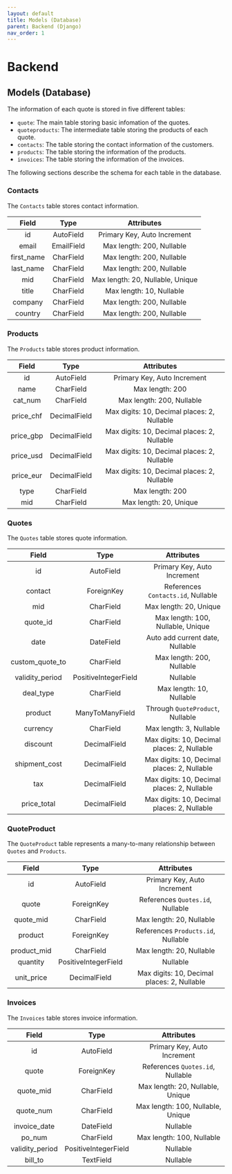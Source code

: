 ```yaml
---
layout: default
title: Models (Database)
parent: Backend (Django)
nav_order: 1
---
```

# Backend

## Models (Database)

The information of each quote is stored in five different tables:

- `quote`: The main table storing basic infomation of the quotes.
- `quoteproducts`: The intermediate table storing the products of each quote.
- `contacts`: The table storing the contact information of the customers.
- `products`: The table storing the information of the products.
- `invoices`: The table storing the information of the invoices.

The following sections describe the schema for each table in the database.

### Contacts

The `Contacts` table stores contact information.

| Field     | Type          | Attributes                    |
|:---------:|:-------------:|:-----------------------------:|
| id        | AutoField     | Primary Key, Auto Increment   |
| email     | EmailField    | Max length: 200, Nullable     |
| first_name| CharField     | Max length: 200, Nullable     |
| last_name | CharField     | Max length: 200, Nullable     |
| mid       | CharField     | Max length: 20, Nullable, Unique |
| title     | CharField     | Max length: 10, Nullable     |
| company   | CharField     | Max length: 200, Nullable     |
| country   | CharField     | Max length: 200, Nullable     |

### Products

The `Products` table stores product information.

| Field      | Type          | Attributes                            |
|:----------:|:-------------:|:-------------------------------------:|
| id         | AutoField     | Primary Key, Auto Increment           |
| name       | CharField     | Max length: 200                       |
| cat_num    | CharField     | Max length: 200, Nullable             |
| price_chf  | DecimalField  | Max digits: 10, Decimal places: 2, Nullable |
| price_gbp  | DecimalField  | Max digits: 10, Decimal places: 2, Nullable |
| price_usd  | DecimalField  | Max digits: 10, Decimal places: 2, Nullable |
| price_eur  | DecimalField  | Max digits: 10, Decimal places: 2, Nullable |
| type       | CharField     | Max length: 200                       |
| mid        | CharField     | Max length: 20, Unique                |

### Quotes

The `Quotes` table stores quote information.

| Field           | Type          | Attributes                            |
|:---------------:|:-------------:|:-------------------------------------:|
| id              | AutoField     | Primary Key, Auto Increment           |
| contact         | ForeignKey    | References `Contacts.id`, Nullable    |
| mid             | CharField     | Max length: 20, Unique                |
| quote_id        | CharField     | Max length: 100, Nullable, Unique     |
| date            | DateField     | Auto add current date, Nullable       |
| custom_quote_to | CharField     | Max length: 200, Nullable             |
| validity_period | PositiveIntegerField | Nullable                        |
| deal_type       | CharField     | Max length: 10, Nullable              |
| product         | ManyToManyField | Through `QuoteProduct`, Nullable    |
| currency        | CharField     | Max length: 3, Nullable               |
| discount        | DecimalField  | Max digits: 10, Decimal places: 2, Nullable |
| shipment_cost   | DecimalField  | Max digits: 10, Decimal places: 2, Nullable |
| tax             | DecimalField  | Max digits: 10, Decimal places: 2, Nullable |
| price_total     | DecimalField  | Max digits: 10, Decimal places: 2, Nullable |

### QuoteProduct

The `QuoteProduct` table represents a many-to-many relationship between `Quotes` and `Products`.

| Field      | Type          | Attributes                            |
|:----------:|:-------------:|:-------------------------------------:|
| id         | AutoField     | Primary Key, Auto Increment           |
| quote      | ForeignKey    | References `Quotes.id`, Nullable      |
| quote_mid  | CharField     | Max length: 20, Nullable              |
| product    | ForeignKey    | References `Products.id`, Nullable    |
| product_mid| CharField     | Max length: 20, Nullable              |
| quantity   | PositiveIntegerField | Nullable                        |
| unit_price | DecimalField  | Max digits: 10, Decimal places: 2, Nullable |

### Invoices

The `Invoices` table stores invoice information.

| Field           | Type          | Attributes                            |
|:---------------:|:-------------:|:-------------------------------------:|
| id              | AutoField     | Primary Key, Auto Increment           |
| quote           | ForeignKey    | References `Quotes.id`, Nullable      |
| quote_mid       | CharField     | Max length: 20, Nullable, Unique      |
| quote_num       | CharField     | Max length: 100, Nullable, Unique     |
| invoice_date    | DateField     | Nullable                              |
| po_num          | CharField     | Max length: 100, Nullable             |
| validity_period | PositiveIntegerField | Nullable                        |
| bill_to         | TextField     | Nullable                              |